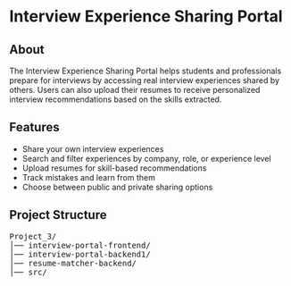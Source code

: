 # Interview Experience Sharing Portal

## About

The Interview Experience Sharing Portal helps students and professionals prepare for interviews by accessing real interview experiences shared by others. Users can also upload their resumes to receive personalized interview recommendations based on the skills extracted.

## Features

- Share your own interview experiences
- Search and filter experiences by company, role, or experience level
- Upload resumes for skill-based recommendations
- Track mistakes and learn from them
- Choose between public and private sharing options

## Project Structure

<pre>
Project_3/
│── interview-portal-frontend/
│── interview-portal-backend1/      
│── resume-matcher-backend/
│── src/
</pre>
